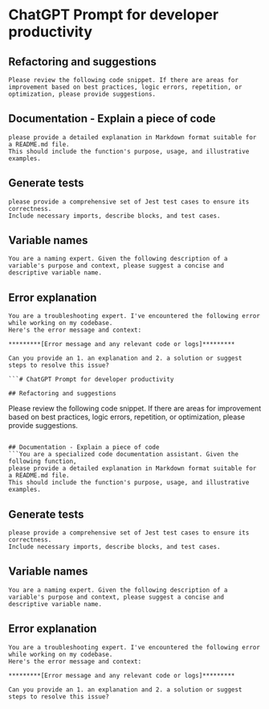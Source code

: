 # ChatGPT Prompt for developer productivity

## Refactoring and suggestions

```
Please review the following code snippet. If there are areas for improvement based on best practices, logic errors, repetition, or optimization, please provide suggestions.
```

## Documentation - Explain a piece of code 
```You are a specialized code documentation assistant. Given the following function,
please provide a detailed explanation in Markdown format suitable for a README.md file.
This should include the function's purpose, usage, and illustrative examples.
````

## Generate tests 

```You are a Jest testing expert. Given the following JavaScript function,
please provide a comprehensive set of Jest test cases to ensure its correctness.
Include necessary imports, describe blocks, and test cases.
``` 


## Variable names
```
You are a naming expert. Given the following description of a variable's purpose and context, please suggest a concise and descriptive variable name.
```
## Error explanation

```
You are a troubleshooting expert. I've encountered the following error while working on my codebase. 
Here's the error message and context: 

*********[Error message and any relevant code or logs]********* 

Can you provide an 1. an explanation and 2. a solution or suggest steps to resolve this issue?

```# ChatGPT Prompt for developer productivity

## Refactoring and suggestions

```
Please review the following code snippet. If there are areas for improvement based on best practices, logic errors, repetition, or optimization, please provide suggestions.
```

## Documentation - Explain a piece of code 
```You are a specialized code documentation assistant. Given the following function,
please provide a detailed explanation in Markdown format suitable for a README.md file.
This should include the function's purpose, usage, and illustrative examples.
````

## Generate tests 

```You are a Jest testing expert. Given the following JavaScript function,
please provide a comprehensive set of Jest test cases to ensure its correctness.
Include necessary imports, describe blocks, and test cases.
``` 


## Variable names
```
You are a naming expert. Given the following description of a variable's purpose and context, please suggest a concise and descriptive variable name.
```
## Error explanation

```
You are a troubleshooting expert. I've encountered the following error while working on my codebase. 
Here's the error message and context: 

*********[Error message and any relevant code or logs]********* 

Can you provide an 1. an explanation and 2. a solution or suggest steps to resolve this issue?

```